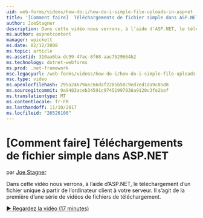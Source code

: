 ```yaml
---
uid: web-forms/videos/how-do-i/how-do-i-simple-file-uploads-in-aspnet
title: '[Comment faire]  Téléchargements de fichier simple dans ASP.NET | Documents Microsoft'
author: JoeStagner
description: Dans cette vidéo nous verrons, à l’aide d’ASP.NET, le téléchargement d’un fichier unique à partir de l’ordinateur client à votre serveur. Il s’agit de la première d’une série de téléchargement...
ms.author: aspnetcontent
manager: wpickett
ms.date: 02/12/2008
ms.topic: article
ms.assetid: 310aa6ba-dc99-47ac-8f68-aac7529664b2
ms.technology: dotnet-webforms
ms.prod: .net-framework
msc.legacyurl: /web-forms/videos/how-do-i/how-do-i-simple-file-uploads-in-aspnet
msc.type: video
ms.openlocfilehash: 295a24679aec66daf2285b58c9ed7ed1da9c85d8
ms.sourcegitcommit: 9a9483aceb34591c97451997036a9120c3fe2baf
ms.translationtype: MT
ms.contentlocale: fr-FR
ms.lasthandoff: 11/10/2017
ms.locfileid: "26526108"
---
```

<a name="how-do-i--simple-file-uploads-in-aspnet"></a>[Comment faire]  Téléchargements de fichier simple dans ASP.NET
====================
par [Joe Stagner](https://github.com/JoeStagner)

Dans cette vidéo nous verrons, à l’aide d’ASP.NET, le téléchargement d’un fichier unique à partir de l’ordinateur client à votre serveur. Il s’agit de la première d’une série de vidéos de fichiers de téléchargement.

[&#9654; Regardez la vidéo (17 minutes)](https://channel9.msdn.com/Blogs/ASP-NET-Site-Videos/how-do-i-simple-file-uploads-in-aspnet)
